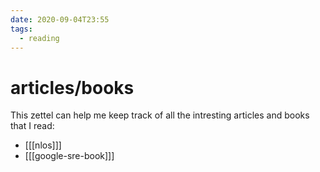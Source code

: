 ```yaml
---
date: 2020-09-04T23:55
tags:
  - reading
---
```


# articles/books

This zettel can help me keep track of all the intresting articles and books that I read:

* [[[nlos]]] 
* [[[google-sre-book]]] 

